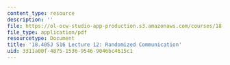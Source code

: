 ```yaml
---
content_type: resource
description: ''
file: https://ol-ocw-studio-app-production.s3.amazonaws.com/courses/18-405j-advanced-complexity-theory-spring-2016/3311a00f4875153695469046bc4615c1_MIT18_405JS16_Random.pdf
file_type: application/pdf
resourcetype: Document
title: '18.405J S16 Lecture 12: Randomized Communication'
uid: 3311a00f-4875-1536-9546-9046bc4615c1
---
```

